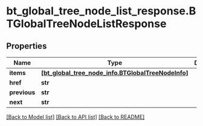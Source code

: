 # bt_global_tree_node_list_response.BTGlobalTreeNodeListResponse

## Properties
Name | Type | Description | Notes
------------ | ------------- | ------------- | -------------
**items** | [**[bt_global_tree_node_info.BTGlobalTreeNodeInfo]**](BTGlobalTreeNodeInfo.md) |  | [optional] 
**href** | **str** |  | [optional] 
**previous** | **str** |  | [optional] 
**next** | **str** |  | [optional] 

[[Back to Model list]](../README.md#documentation-for-models) [[Back to API list]](../README.md#documentation-for-api-endpoints) [[Back to README]](../README.md)



